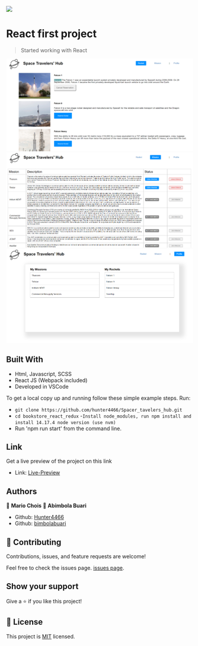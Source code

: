 
![](https://img.shields.io/badge/Microverse-blueviolet)

# React first project

> Started working with React

![screenshot](./src/images/screenshots/preview1.png)
![screenshot](./src/images/screenshots/preview2.png)
![screenshot](./src/images/screenshots/preview3.png)

## Built With

- Html, Javascript, SCSS
- React JS (Webpack included)
- Developed in VSCode 

To get a local copy up and running follow these simple example steps.
Run:
- `git clone https://github.com/hunter4466/Spacer_tavelers_hub.git`
- `cd bookstore_react_redux`
-`Install node_modules, run npm install and install 14.17.4 node version (use nvm)`
- Run 'npm run start' from the command line.

## Link

Get a live preview of the project on this link  

- Link: [Live-Preview](https://flamboyant-nightingale-e6d45f.netlify.app/rocket)

## Authors 

👤 **Mario Chois**
👤 **Abimbola Buari**

- Github: [Hunter4466](https://github.com/hunter4466)
- Github: [bimbolabuari](https://github.com/bimbolabuari)

## 🤝 Contributing

Contributions, issues, and feature requests are welcome!

Feel free to check the issues page. [issues page](https://github.com/hunter4466/Spacer_tavelers_hub/issues).

## Show your support

Give a ⭐️ if you like this project!

## 📝 License

This project is [MIT](./MIT.md) licensed.